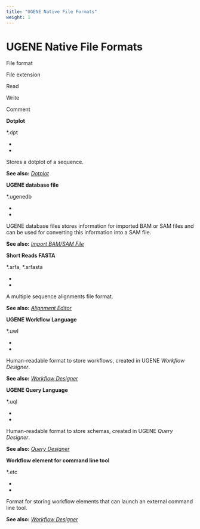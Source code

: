 ```yaml
---
title: "UGENE Native File Formats"
weight: 1
---
```



# UGENE Native File Formats

File format

File extension

Read

Write

Comment

**Dotplot**

\*.dpt

+

+

Stores a dotplot of a sequence.

**See also:** [_Dotplot_](dotplot.md)

**UGENE database file**

\*.ugenedb

+

+

UGENE database files stores information for imported BAM or SAM files and can be used for converting this information into a SAM file.

**See also:** [_Import BAM/SAM File_](import-bam-and-sam-files.md)

**Short Reads FASTA**

\*.srfa, \*.srfasta

+

+

A multiple sequence alignments file format.

**See also:** [_Alignment Editor_](alignment-editor.md)

**UGENE Workflow Language**

\*.uwl

+

+

Human-readable format to store workflows, created in UGENE _Workflow Designer_.

**See also:** [_Workflow Designer_](workflow-designer.md)

**UGENE Query Language**

\*.uql

+

+

Human-readable format to store schemas, created in UGENE _Query Designer_.

**See also:** [_Query Designer_](https://local.ugene.unipro.ru/wiki/display/QDD34/Query+Designer+Documentation)

**Workflow element for command line tool**

\*.etc

+

+

Format for storing workflow elements that can launch an external command line tool.

**See also:** [_Workflow Designer_](workflow-designer.md)
